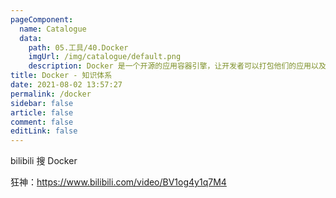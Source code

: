 ```yaml
---
pageComponent: 
  name: Catalogue
  data: 
    path: 05.工具/40.Docker
    imgUrl: /img/catalogue/default.png
    description: Docker 是一个开源的应用容器引擎，让开发者可以打包他们的应用以及依赖包到一个可移植的镜像中，然后发布到任何流行的 Linux或Windows 机器上，也可以实现虚拟化。
title: Docker - 知识体系
date: 2021-08-02 13:57:27
permalink: /docker
sidebar: false
article: false
comment: false
editLink: false
---
```




bilibili 搜 Docker

狂神：<https://www.bilibili.com/video/BV1og4y1q7M4>

